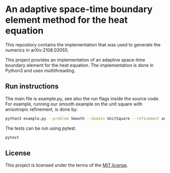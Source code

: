 # An adaptive space-time boundary element method for the heat equation
This repository contains the implementation that was used to generate the numerics in arXiv:2108.03055.

This project provides an implementation of
an adaptive space-time boundary element for the heat equation. The
implementation is done in Python3 and uses multithreading.

## Run instructions
The main file is example.py, see also the run flags inside the source code.
For example, running our smooth example
on the unit square with anisotropic refinement, is done by:
```bash
python3 example.py --problem Smooth --domain UnitSquare --refinement anisotropic --theta 0.9
```

The tests can be run using pytest.
```bash
pytest
```

## License
This project is licensed under the terms of the [MIT license](LICENSE.md).
